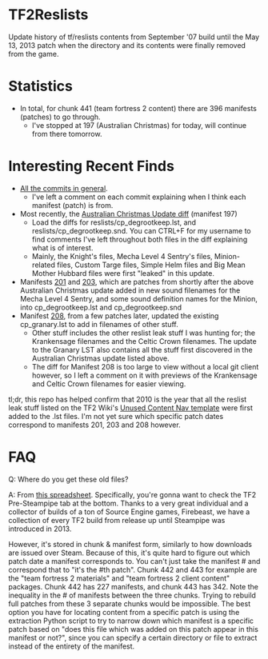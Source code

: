 # TF2Reslists
Update history of tf/reslists contents from September '07 build until the May 13, 2013 patch when the directory and its contents were finally removed from the game.

# Statistics
* In total, for chunk 441 (team fortress 2 content) there are 396 manifests (patches) to go through.
  * I've stopped at 197 (Australian Christmas) for today, will continue from there tomorrow.

# Interesting Recent Finds
* [All the commits in general](https://github.com/404UNFca/TF2Reslists/commits/master).
  * I've left a comment on each commit explaining when I think each manifest (patch) is from.
* Most recently, the [Australian Christmas Update diff](https://github.com/404UNFca/TF2Reslists/commit/148e3428845c22c1eca4b03deac54b6c5b14523a) (manifest 197)
  * Load the diffs for reslists/cp_degrootkeep.lst, and reslists/cp_degrootkeep.snd. You can CTRL+F for my username to find comments I've left throughout both files in the diff explaining what is of interest.
  * Mainly, the Knight's files, Mecha Level 4 Sentry's files, Minion-related files, Custom Targe files, Simple Helm files and Big Mean Mother Hubbard files were first "leaked" in this update.
* Manifests [201](https://github.com/404UNFca/TF2Reslists/commit/0ca13f4385a36e0687b64e4557e262ac24aef352) and [203](https://github.com/404UNFca/TF2Reslists/commit/4ecfcb9f79aaec3ea1bf5f16c2046b192c68b35b), which are patches from shortly after the above Australian Christmas update added in new sound filenames for the Mecha Level 4 Sentry, and some sound definition names for the Minion, into cp_degrootkeep.lst and cp_degrootkeep.snd
* Manifest [208](https://github.com/404UNFca/TF2Reslists/commit/3171314c4c625774ba086c1936abfbc20c98db62), from a few patches later, updated the existing cp_granary.lst to add in filenames of other stuff.
  * Other stuff includes the other reslist leak stuff I was hunting for; the Krankensage filenames and the Celtic Crown filenames. The update to the Granary LST also contains all the stuff first discovered in the Australian Christmas update listed above.
  * The diff for Manifest 208 is too large to view without a local git client however, so I left a comment on it with previews of the Krankensage and Celtic Crown filenames for easier viewing.

tl;dr, this repo has helped confirm that 2010 is the year that all the reslist leak stuff listed on the TF2 Wiki's [Unused Content Nav template](https://wiki.teamfortress.com/wiki/Template:Unused_Content_Nav) were first added to the .lst files. I'm not yet sure which specific patch dates correspond to manifests 201, 203 and 208 however.

# FAQ
Q: Where do you get these old files?

A: From [this spreadsheet](https://docs.google.com/spreadsheets/d/1nrf9eDrGGKlB16_8RR-Fq1ERu5PinhDa-HQnFAqVSZM/edit#gid=1648607917). Specifically, you're gonna want to check the TF2 Pre-Steampipe tab at the bottom. Thanks to a very great individual and a collector of builds of a ton of Source Engine games, Firebeast, we have a collection of every TF2 build from release up until Steampipe was introduced in 2013.

However, it's stored in chunk & manifest form, similarly to how downloads are issued over Steam. Because of this, it's quite hard to figure out which patch date a manifest corresponds to. You can't just take the manifest # and correspond that to "it's the #th patch". Chunk 442 and 443 for example are the "team fortress 2 materials" and "team fortress 2 client content" packages. Chunk 442 has 227 manifests, and chunk 443 has 342. Note the inequality in the # of manifests between the three chunks. Trying to rebuild full patches from these 3 separate chunks would be impossible. The best option you have for locating content from a specific patch is using the extraction Python script to try to narrow down which manifest is a specific patch based on "does this file which was added on this patch appear in this manifest or not?", since you can specify a certain directory or file to extract instead of the entirety of the manifest.
